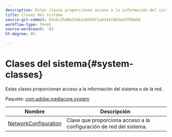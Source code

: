 ```yaml
---
description: Estas clases proporcionan acceso a la información del sistema o de la red.
title: Clases del sistema
source-git-commit: 02ebc3548a254b2a6554f1ab34afbb3ea5f09bb8
workflow-type: tm+mt
source-wordcount: '61'
ht-degree: 0%

---
```


# Clases del sistema{#system-classes}

Estas clases proporcionan acceso a la información del sistema o de la red.

Paquete: [com.adobe.mediacore.system](https://help.adobe.com/en_US/primetime/api/psdk/asdoc-dhls_1.4/com/adobe/mediacore/system/package-detail.html)

| Nombre | Descripción |
|---|---|
| [NetworkConfiguration](https://help.adobe.com/en_US/primetime/api/psdk/asdoc-dhls_1.4/com/adobe/mediacore/system/NetworkConfiguration.html) | Clase que proporciona acceso a la configuración de red del sistema. |
